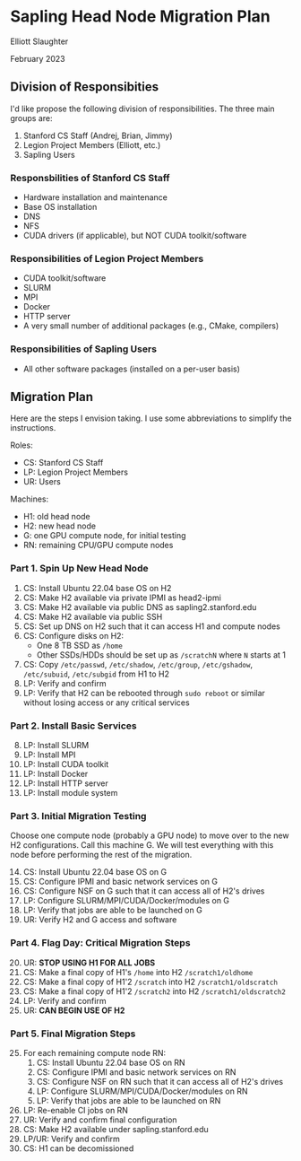 # Sapling Head Node Migration Plan

Elliott Slaughter

February 2023

## Division of Responsibities

I'd like propose the following division of responsibilities. The three
main groups are:

 1. Stanford CS Staff (Andrej, Brian, Jimmy)
 2. Legion Project Members (Elliott, etc.)
 3. Sapling Users

### Responsbilities of Stanford CS Staff

  * Hardware installation and maintenance
  * Base OS installation
  * DNS
  * NFS
  * CUDA drivers (if applicable), but NOT CUDA toolkit/software

### Responsibilities of Legion Project Members

  * CUDA toolkit/software
  * SLURM
  * MPI
  * Docker
  * HTTP server
  * A very small number of additional packages (e.g., CMake, compilers)

### Responsibilities of Sapling Users

  * All other software packages (installed on a per-user basis)

## Migration Plan

Here are the steps I envision taking. I use some abbreviations to
simplify the instructions.

Roles:

  * CS: Stanford CS Staff
  * LP: Legion Project Members
  * UR: Users

Machines:

  * H1: old head node
  * H2: new head node
  * G: one GPU compute node, for initial testing
  * RN: remaining CPU/GPU compute nodes

### Part 1. Spin Up New Head Node

 1. CS: Install Ubuntu 22.04 base OS on H2
 2. CS: Make H2 available via private IPMI as head2-ipmi
 3. CS: Make H2 available via public DNS as sapling2.stanford.edu
 4. CS: Make H2 available via public SSH
 5. CS: Set up DNS on H2 such that it can access H1 and compute nodes
 6. CS: Configure disks on H2:
      * One 8 TB SSD as `/home`
      * Other SSDs/HDDs should be set up as `/scratchN` where `N` starts at 1
 7. CS: Copy `/etc/passwd`, `/etc/shadow`, `/etc/group`, `/etc/gshadow`, `/etc/subuid`, `/etc/subgid` from H1 to H2
 7. LP: Verify and confirm
 8. LP: Verify that H2 can be rebooted through `sudo reboot` or similar without losing access or any critical services

### Part 2. Install Basic Services

 8. LP: Install SLURM
 9. LP: Install MPI
10. LP: Install CUDA toolkit
11. LP: Install Docker
12. LP: Install HTTP server
13. LP: Install module system

### Part 3. Initial Migration Testing

Choose one compute node (probably a GPU node) to move over to the new
H2 configurations. Call this machine G. We will test everything with
this node before performing the rest of the migration.

14. CS: Install Ubuntu 22.04 base OS on G
15. CS: Configure IPMI and basic network services on G
16. CS: Configure NSF on G such that it can access all of H2's drives
17. LP: Configure SLURM/MPI/CUDA/Docker/modules on G
18. LP: Verify that jobs are able to be launched on G
19. UR: Verify H2 and G access and software

### Part 4. Flag Day: Critical Migration Steps

20. UR: **STOP USING H1 FOR ALL JOBS**
21. CS: Make a final copy of H1's `/home` into H2 `/scratch1/oldhome`
22. CS: Make a final copy of H1'2 `/scratch` into H2 `/scratch1/oldscratch`
22. CS: Make a final copy of H1'2 `/scratch2` into H2 `/scratch1/oldscratch2`
23. LP: Verify and confirm
24. UR: **CAN BEGIN USE OF H2**

### Part 5. Final Migration Steps

25. For each remaining compute node RN:
      1. CS: Install Ubuntu 22.04 base OS on RN
      2. CS: Configure IPMI and basic network services on RN
      3. CS: Configure NSF on RN such that it can access all of H2's drives
      4. LP: Configure SLURM/MPI/CUDA/Docker/modules on RN
      5. LP: Verify that jobs are able to be launched on RN
26. LP: Re-enable CI jobs on RN
27. UR: Verify and confirm final configuration
28. CS: Make H2 available under sapling.stanford.edu
29. LP/UR: Verify and confirm
30. CS: H1 can be decomissioned
